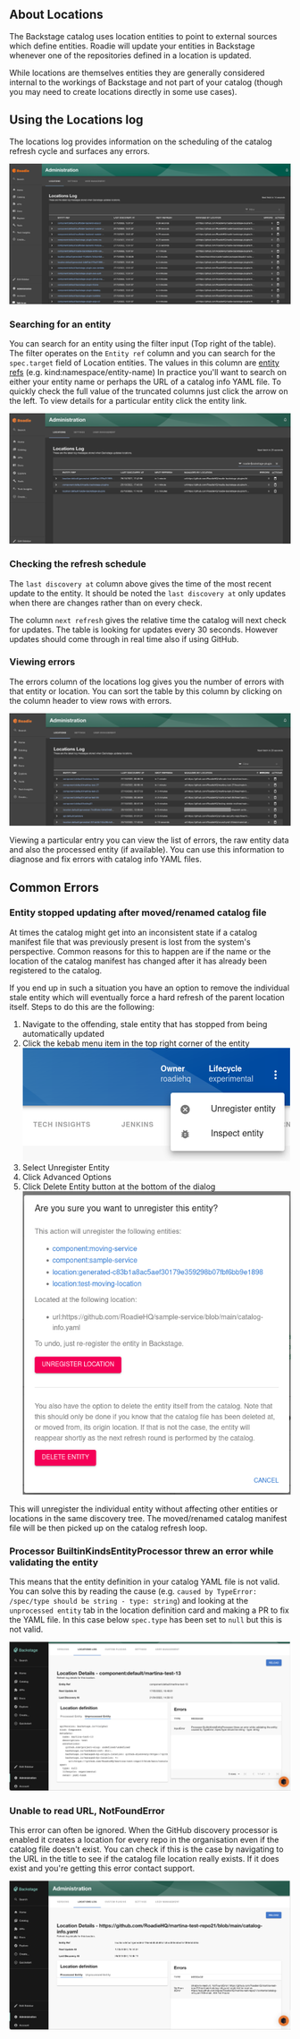 
## About Locations

The Backstage catalog uses location entities to point to external sources which define entities. Roadie will
update your entities in Backstage whenever one of the repositories defined in a location is updated.

While locations are themselves entities they are generally considered internal to the workings of Backstage and not part
of your catalog (though you may need to create locations directly in some use cases).

## Using the Locations log

The locations log provides information on the scheduling of the catalog refresh cycle and surfaces any errors.

![locations log home](./locations-log.png)

### Searching for an entity

You can search for an entity using the filter input (Top right of the table). The filter operates on the `Entity ref`
column and you can search for the `spec.target` field of Location entities. The values in this column are [entity refs](https://backstage.io/docs/features/software-catalog/references#string-references) (e.g. kind:namespace/entity-name)
In practice you'll want to search on either your entity name or perhaps
the URL of a catalog info YAML file. To quickly check the full value of the truncated columns just click the arrow on the left. To view details for a particular entity click the entity link.

![locations log search](./locations-log-search.png)

### Checking the refresh schedule

The `last discovery at` column above gives the time of the most recent update to the entity. It should be noted the `last discovery at` only updates when there are changes rather than on every check.

The column `next refresh`
gives the relative time the catalog will next check for updates. The table is looking for updates every 30 seconds. However updates should come through in real time also if using
GitHub.

### Viewing errors

The errors column of the locations log gives you the number of errors with that entity or location. You can sort the
table by this column by clicking on the column header to view rows with errors.

![locations log errors](./locations-log-errors.png)

Viewing a particular entry you can view the list of errors, the raw entity data and also the processed entity (if available).
You can use this information to diagnose and fix errors with catalog info YAML files.

## Common Errors

### Entity stopped updating after moved/renamed catalog file

At times the catalog might get into an inconsistent state if a catalog manifest file that was previously present is lost from the system's perspective. Common reasons for this to happen are if the name or the location of the catalog manifest has changed after it has already been registered to the catalog.

If you end up in such a situation you have an option to remove the individual stale entity which will eventually force a hard refresh of the parent location itself. Steps to do this are the following:

1. Navigate to the offending, stale entity that has stopped from being automatically updated
2. Click the kebab menu item in the top right corner of the entity
   ![Entity Page kebab menu opened](./kebab_menu_entity_page.png)
3. Select Unregister Entity
4. Click Advanced Options
5. Click Delete Entity button at the bottom of the dialog
   ![Unregister dialog popup with advanced settings open](./unregister_dialog.png)

This will unregister the individual entity without affecting other entities or locations in the same discovery tree. The moved/renamed catalog manifest file will be then picked up on the catalog refresh loop.

### Processor BuiltinKindsEntityProcessor threw an error while validating the entity

This means that the entity definition in your catalog YAML file is not valid. You can solve this by reading the cause
(e.g. `caused by TypeError: /spec/type should be string - type: string`) and looking at the `unprocessed entity` tab
in the location definition card and making a PR to fix the YAML file. In this case below `spec.type` has been set to `null`
but this is not valid.

![locations log BuiltinKindsEntityProcessor](./locations-log-BuiltinKindsEntityProcessor.png)

### Unable to read URL, NotFoundError

This error can often be ignored. When the GitHub discovery processor is enabled it creates a location for every
repo in the organisation even if the catalog file doesn't exist. You can check if this is the case by navigating to
the URL in the title to see if the catalog file location really exists. If it does exist and you're getting this error
contact support.

![locations log notfound](./locations-log-NotFoundError.png)
